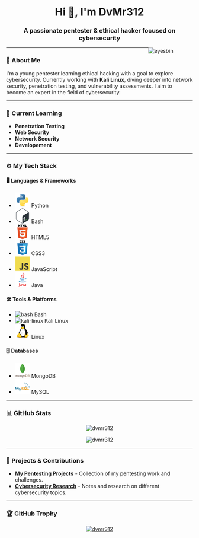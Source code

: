 <h1 align="center">Hi 👋, I'm DvMr312</h1>
<h3 align="center">A passionate pentester & ethical hacker focused on cybersecurity</h3>
<img align="right" alt="eyesbin" width="120" src="https://www.icegif.com/wp-content/uploads/2022/12/icegif-502.gif">

---

### 🔭 About Me
I'm a young pentester learning ethical hacking with a goal to explore cybersecurity. Currently working with **Kali Linux**, diving deeper into network security, penetration testing, and vulnerability assessments. I aim to become an expert in the field of cybersecurity.

---

### 🌱 Current Learning
- **Penetration Testing**  
- **Web Security**  
- **Network Security**
- **Developement**

---

### ⚙️ My Tech Stack

#### 🖥️ **Languages & Frameworks**
- <img src="https://raw.githubusercontent.com/devicons/devicon/master/icons/python/python-original.svg" alt="python" width="40" height="40"/> Python
- <img src="https://raw.githubusercontent.com/devicons/devicon/master/icons/bash/bash-original.svg" alt="bash" width="40" height="40"/> Bash
- <img src="https://raw.githubusercontent.com/devicons/devicon/master/icons/html5/html5-original-wordmark.svg" alt="html5" width="40" height="40"/> HTML5
- <img src="https://raw.githubusercontent.com/devicons/devicon/master/icons/css3/css3-original-wordmark.svg" alt="css3" width="40" height="40"/> CSS3
- <img src="https://raw.githubusercontent.com/devicons/devicon/master/icons/javascript/javascript-original.svg" alt="javascript" width="40" height="40"/> JavaScript
- <img src="https://raw.githubusercontent.com/devicons/devicon/master/icons/java/java-original-wordmark.svg" alt="java" width="40" height="40"/> Java

#### 🛠️ **Tools & Platforms**
- <img src="https://www.vectorlogo.zone/logos/gnu_bash/gnu_bash-icon.svg" alt="bash" width="40" height="40"/> Bash
- <img src="https://raw.githubusercontent.com/devicons/devicon/master/icons/kali-linux/kali-linux-original-wordmark.svg" alt="kali-linux" width="40" height="40"/> Kali Linux
- <img src="https://raw.githubusercontent.com/devicons/devicon/master/icons/linux/linux-original.svg" alt="linux" width="40" height="40"/> Linux

#### 🗄️ **Databases**
- <img src="https://raw.githubusercontent.com/devicons/devicon/master/icons/mongodb/mongodb-original-wordmark.svg" alt="mongodb" width="40" height="40"/> MongoDB
- <img src="https://raw.githubusercontent.com/devicons/devicon/master/icons/mysql/mysql-original-wordmark.svg" alt="mysql" width="40" height="40"/> MySQL

---

### 📊 GitHub Stats
<p align="center">
  <img src="https://github-readme-stats.vercel.app/api?username=dvmr312&show_icons=true&locale=en" alt="dvmr312" />
</p>

<p align="center">
  <img src="https://github-readme-streak-stats.herokuapp.com/?user=dvmr312&" alt="dvmr312" />
</p>

---

### 📜 Projects & Contributions
- **[My Pentesting Projects](https://github.com/dvmr312/pentesting)** - Collection of my pentesting work and challenges.
- **[Cybersecurity Research](https://github.com/dvmr312/research)** - Notes and research on different cybersecurity topics.

---

### 🏆 GitHub Trophy
<p align="center">
  <a href="https://github.com/ryo-ma/github-profile-trophy">
    <img src="https://github-profile-trophy.vercel.app/?username=dvmr312" alt="dvmr312" />
  </a>
</p>
